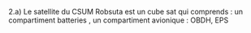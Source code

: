 2.a) Le satellite du CSUM Robsuta est un cube sat qui comprends : un compartiment batteries , un compartiment avionique : OBDH, EPS 